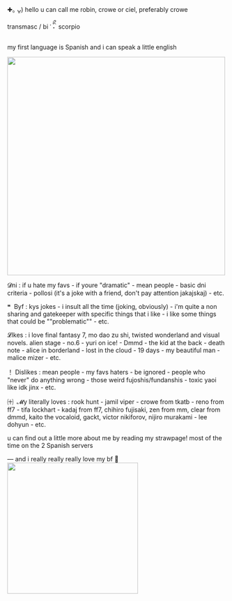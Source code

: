 ✚｡ ᴗ͈)  hello u can call me robin, crowe or ciel, preferably crowe

transmasc / bi‎  ་‎   ིྀ˖‎ ‎ scorpio

my first language is Spanish and i can speak a little english
  
<img src=https://files.catbox.moe/b6c8oh.gif width=500 height=500/>

𝓓ni : if u hate my favs - if youre "dramatic" - mean people - basic dni criteria - pollosi (it's a joke with a friend, don't pay attention jakajskaj) - etc. 

❝‎ ‎ Byf : kys jokes - i insult all the time (joking, obviously) -  i'm quite a non sharing and gatekeeper with specific things that i like - i like some things that could be ""problematic"" - etc.

𝓛ikes : i love final fantasy 7, mo dao zu shi, twisted wonderland and visual novels. alien stage - no.6 - yuri on ice! - Dmmd - the kid at the back - death note - alice in borderland - lost in the cloud - 19 days - my beautiful man - 
malice mizer - etc.

！ Dislikes : mean people - my favs haters - be ignored - people who "never" do anything wrong - those weird fujoshis/fundanshis - toxic yaoi like idk jinx - etc. 

㈩‎ ‎ 𝓜y literally loves : rook hunt - jamil viper - crowe from tkatb - reno from ff7 - tifa lockhart - kadaj from ff7, chihiro fujisaki, zen from mm, clear from dmmd, kaito the vocaloid, gackt, victor nikiforov, nijiro murakami - lee dohyun - etc.

u can find out a little more about me by reading my strawpage!
most of the time on the 2 Spanish servers

― and i really really really love my bf 💞
‎ 
‎ 
‎ 
‎
<img src=https://files.catbox.moe/6eksd9.png width=300 height=300/>
